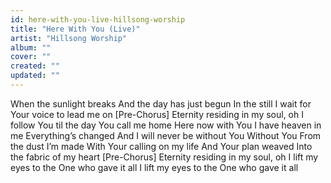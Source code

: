 ```yaml
---
id: here-with-you-live-hillsong-worship
title: "Here With You (Live)"
artist: "Hillsong Worship"
album: ""
cover: ""
created: ""
updated: ""
---
```


When the sunlight breaks
And the day has just begun
In the still I wait for Your voice to lead me on
[Pre-Chorus]
Eternity residing in my soul, oh
I follow You til the day You call me home
Here now with You
I have heaven in me
Everything’s changed
And I will never be without You
Without You
From the dust I’m made
With Your calling on my life
And Your plan weaved
Into the fabric of my heart
[Pre-Chorus]
Eternity residing in my soul, oh
I lift my eyes to the One who gave it all
I lift my eyes to the One who gave it all